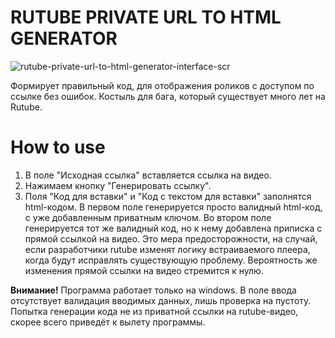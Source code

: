 # RUTUBE PRIVATE URL TO HTML GENERATOR
![rutube-private-url-to-html-generator-interface-scr](https://github.com/user-attachments/assets/9b3dd44f-a20f-415c-8c2e-32fc50b9974c)

Формирует правильный код, для отображения роликов с доступом по ссылке без ошибок. Костыль для бага, который существует много лет на Rutube.
# How to use
1. В поле "Исходная ссылка" вставляется ссылка на видео.
2. Нажимаем кнопку "Генерировать ссылку".
3. Поля "Код для вставки" и "Код с текстом для вставки" заполнятся html-кодом.
В первом поле генерируется просто валидный html-код, с уже добавленным приватным ключом. Во втором поле генерируется тот же валидный код, но к нему добавлена приписка с прямой ссылкой на видео.
Это мера предосторожности, на случай, если разработчики rutube изменят логику встраиваемого плеера, когда будут исправлять существующую проблему. Вероятность же изменения прямой ссылки на видео стремится к нулю.

**Внимание!** Программа работает только на windows. В поле ввода отсутствует валидация вводимых данных, лишь проверка на пустоту. Попытка генерации кода не из приватной ссылки на rutube-видео, скорее всего приведёт к вылету программы.

